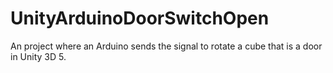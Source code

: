 # UnityArduinoDoorSwitchOpen
An project where an Arduino sends the signal to rotate a cube that is a door in Unity 3D 5.
